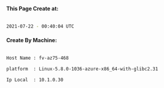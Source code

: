 
   
#### This Page Create at:

```bash

2021-07-22 - 00:40:04 UTC

```

#### Create By Machine:

```bash

Host Name : fv-az75-468

platform  : Linux-5.8.0-1036-azure-x86_64-with-glibc2.31

Ip Local  : 10.1.0.30

```

